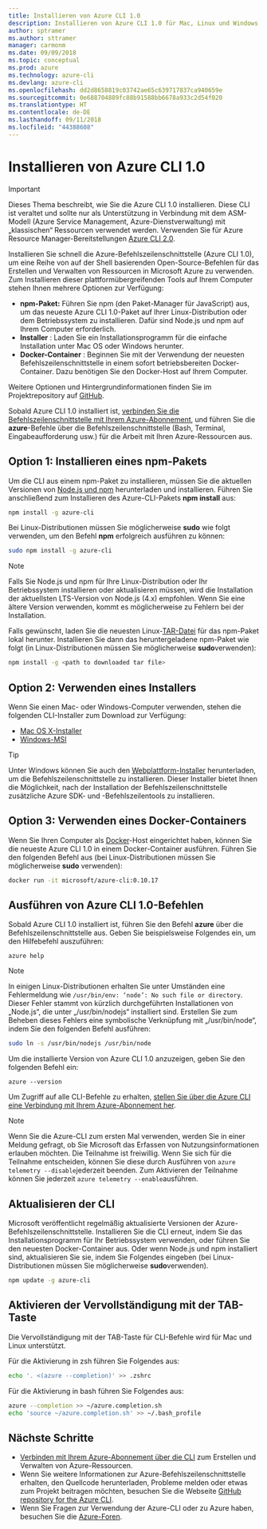 ```yaml
---
title: Installieren von Azure CLI 1.0
description: Installieren von Azure CLI 1.0 für Mac, Linux und Windows für das Starten von Azure-Diensten
author: sptramer
ms.author: sttramer
manager: carmonm
ms.date: 09/09/2018
ms.topic: conceptual
ms.prod: azure
ms.technology: azure-cli
ms.devlang: azure-cli
ms.openlocfilehash: dd2d8658819c03742ae65c639717837ca940659e
ms.sourcegitcommit: 0e688704889fc88b91588bb6678a933c2d54f020
ms.translationtype: HT
ms.contentlocale: de-DE
ms.lasthandoff: 09/11/2018
ms.locfileid: "44388608"
---
```

# <a name="install-the-azure-cli-10"></a>Installieren von Azure CLI 1.0

> [!IMPORTANT]
> Dieses Thema beschreibt, wie Sie die Azure CLI 1.0 installieren. Diese CLI ist veraltet und sollte nur als Unterstützung in Verbindung mit dem ASM-Modell (Azure Service Management, Azure-Dienstverwaltung) mit „klassischen“ Ressourcen verwendet werden.
> Verwenden Sie für Azure Resource Manager-Bereitstellungen [Azure CLI 2.0](/cli/azure).

Installieren Sie schnell die Azure-Befehlszeilenschnittstelle (Azure CLI 1.0), um eine Reihe von auf der Shell basierenden Open-Source-Befehlen für das Erstellen und Verwalten von Ressourcen in Microsoft Azure zu verwenden. Zum Installieren dieser plattformübergreifenden Tools auf Ihrem Computer stehen Ihnen mehrere Optionen zur Verfügung:

* **npm-Paket:** Führen Sie npm (den Paket-Manager für JavaScript) aus, um das neueste Azure CLI 1.0-Paket auf Ihrer Linux-Distribution oder dem Betriebssystem zu installieren. Dafür sind Node.js und npm auf Ihrem Computer erforderlich.
* **Installer** : Laden Sie ein Installationsprogramm für die einfache Installation unter Mac OS oder Windows herunter.
* **Docker-Container** : Beginnen Sie mit der Verwendung der neuesten Befehlszeilenschnittstelle in einem sofort betriebsbereiten Docker-Container. Dazu benötigen Sie den Docker-Host auf Ihrem Computer.

Weitere Optionen und Hintergrundinformationen finden Sie im Projektrepository auf [GitHub](https://github.com/azure/azure-xplat-cli).

Sobald Azure CLI 1.0 installiert ist, [verbinden Sie die Befehlszeilenschnittstelle mit Ihrem Azure-Abonnement](/cli/azure/authenticate-azure-cli), und führen Sie die **azure**-Befehle über die Befehlszeilenschnittstelle (Bash, Terminal, Eingabeaufforderung usw.) für die Arbeit mit Ihren Azure-Ressourcen aus.

## <a name="option-1-install-an-npm-package"></a>Option 1: Installieren eines npm-Pakets

Um die CLI aus einem npm-Paket zu installieren, müssen Sie die aktuellen Versionen von [Node.js und npm](https://nodejs.org/en/download/package-manager/) herunterladen und installieren. Führen Sie anschließend zum Installieren des Azure-CLI-Pakets **npm install** aus:

```bash
npm install -g azure-cli
```

Bei Linux-Distributionen müssen Sie möglicherweise **sudo** wie folgt verwenden, um den Befehl **npm** erfolgreich ausführen zu können:

```bash
sudo npm install -g azure-cli
```

> [!NOTE]
> Falls Sie Node.js und npm für Ihre Linux-Distribution oder Ihr Betriebssystem installieren oder aktualisieren müssen, wird die Installation der aktuellsten LTS-Version von Node.js (4.x) empfohlen. Wenn Sie eine ältere Version verwenden, kommt es möglicherweise zu Fehlern bei der Installation.

Falls gewünscht, laden Sie die neuesten Linux-[TAR-Datei][linux-installer] für das npm-Paket lokal herunter. Installieren Sie dann das heruntergeladene npm-Paket wie folgt (in Linux-Distributionen müssen Sie möglicherweise **sudo**verwenden):

```bash
npm install -g <path to downloaded tar file>
```

## <a name="option-2-use-an-installer"></a>Option 2: Verwenden eines Installers

Wenn Sie einen Mac- oder Windows-Computer verwenden, stehen die folgenden CLI-Installer zum Download zur Verfügung:

* [Mac OS X-Installer][mac-installer]
* [Windows-MSI][windows-installer]

> [!TIP]
> Unter Windows können Sie auch den [Webplattform-Installer](https://go.microsoft.com/?linkid=9828653) herunterladen, um die Befehlszeilenschnittstelle zu installieren. Dieser Installer bietet Ihnen die Möglichkeit, nach der Installation der Befehlszeilenschnittstelle zusätzliche Azure SDK- und -Befehlszeilentools zu installieren.

## <a name="option-3-use-a-docker-container"></a>Option 3: Verwenden eines Docker-Containers

Wenn Sie Ihren Computer als [Docker](https://docs.docker.com/engine/understanding-docker/)-Host eingerichtet haben, können Sie die neueste Azure CLI 1.0 in einem Docker-Container ausführen. Führen Sie den folgenden Befehl aus (bei Linux-Distributionen müssen Sie möglicherweise **sudo** verwenden):

```bash
docker run -it microsoft/azure-cli:0.10.17
```

## <a name="run-azure-cli-10-commands"></a>Ausführen von Azure CLI 1.0-Befehlen

Sobald Azure CLI 1.0 installiert ist, führen Sie den Befehl **azure** über die Befehlszeilenschnittstelle aus. Geben Sie beispielsweise Folgendes ein, um den Hilfebefehl auszuführen:

```azurecli
azure help
```

> [!NOTE]
> In einigen Linux-Distributionen erhalten Sie unter Umständen eine Fehlermeldung wie `/usr/bin/env: ‘node’: No such file or directory`. Dieser Fehler stammt von kürzlich durchgeführten Installationen von „Node.js“, die unter „/usr/bin/nodejs“ installiert sind. Erstellen Sie zum Beheben dieses Fehlers eine symbolische Verknüpfung mit „/usr/bin/node“, indem Sie den folgenden Befehl ausführen:

```bash
sudo ln -s /usr/bin/nodejs /usr/bin/node
```

Um die installierte Version von Azure CLI 1.0 anzuzeigen, geben Sie den folgenden Befehl ein:

```azurecli
azure --version
```

Um Zugriff auf alle CLI-Befehle zu erhalten, [stellen Sie über die Azure CLI eine Verbindung mit Ihrem Azure-Abonnement her](/cli/azure/authenticate-azure-cli).

> [!NOTE]
> Wenn Sie die Azure-CLI zum ersten Mal verwenden, werden Sie in einer Meldung gefragt, ob Sie Microsoft das Erfassen von Nutzungsinformationen erlauben möchten. Die Teilnahme ist freiwillig. Wenn Sie sich für die Teilnahme entscheiden, können Sie diese durch Ausführen von `azure telemetry --disable`jederzeit beenden. Zum Aktivieren der Teilnahme können Sie jederzeit `azure telemetry --enable`ausführen.

## <a name="update-the-cli"></a>Aktualisieren der CLI

Microsoft veröffentlicht regelmäßig aktualisierte Versionen der Azure-Befehlszeilenschnittstelle. Installieren Sie die CLI erneut, indem Sie das Installationsprogramm für Ihr Betriebssystem verwenden, oder führen Sie den neuesten Docker-Container aus. Oder wenn Node.js und npm installiert sind, aktualisieren Sie sie, indem Sie Folgendes eingeben (bei Linux-Distributionen müssen Sie möglicherweise **sudo**verwenden).

```bash
npm update -g azure-cli
```

## <a name="enable-tab-completion"></a>Aktivieren der Vervollständigung mit der TAB-Taste

Die Vervollständigung mit der TAB-Taste für CLI-Befehle wird für Mac und Linux unterstützt.

Für die Aktivierung in zsh führen Sie Folgendes aus:

```bash
echo '. <(azure --completion)' >> .zshrc
```

Für die Aktivierung in bash führen Sie Folgendes aus:

```bash
azure --completion >> ~/azure.completion.sh
echo 'source ~/azure.completion.sh' >> ~/.bash_profile
```

## <a name="next-steps"></a>Nächste Schritte

* [Verbinden mit Ihrem Azure-Abonnement über die CLI](/cli/azure/authenticate-azure-cli) zum Erstellen und Verwalten von Azure-Ressourcen.
* Wenn Sie weitere Informationen zur Azure-Befehlszeilenschnittstelle erhalten, den Quellcode herunterladen, Probleme melden oder etwas zum Projekt beitragen möchten, besuchen Sie die Webseite [GitHub repository for the Azure CLI](https://github.com/azure/azure-xplat-cli).
* Wenn Sie Fragen zur Verwendung der Azure-CLI oder zu Azure haben, besuchen Sie die [Azure-Foren](https://social.msdn.microsoft.com/Forums/en-US/home?forum=azurescripting).

[mac-installer]: https://aka.ms/mac-azure-cli
[windows-installer]: https://aka.ms/webpi-azure-cli
[linux-installer]: https://aka.ms/linux-azure-cli
[cliasm]: /cli/azure/get-started-with-az-cli2
[cliarm]: ./virtual-machines/azure-cli-arm-commands.md
